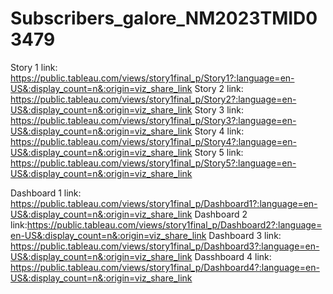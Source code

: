 # Subscribers_galore_NM2023TMID03479

Story 1 link: https://public.tableau.com/views/story1final_p/Story1?:language=en-US&:display_count=n&:origin=viz_share_link
Story 2 link: https://public.tableau.com/views/story1final_p/Story2?:language=en-US&:display_count=n&:origin=viz_share_link
Story 3 link: https://public.tableau.com/views/story1final_p/Story3?:language=en-US&:display_count=n&:origin=viz_share_link
Story 4 link: https://public.tableau.com/views/story1final_p/Story4?:language=en-US&:display_count=n&:origin=viz_share_link
Story 5 link: https://public.tableau.com/views/story1final_p/Story5?:language=en-US&:display_count=n&:origin=viz_share_link

Dashboard 1 link: https://public.tableau.com/views/story1final_p/Dashboard1?:language=en-US&:display_count=n&:origin=viz_share_link
Dashboard 2 link:https://public.tableau.com/views/story1final_p/Dashboard2?:language=en-US&:display_count=n&:origin=viz_share_link 
Dashboard 3 link: https://public.tableau.com/views/story1final_p/Dashboard3?:language=en-US&:display_count=n&:origin=viz_share_link
Dasshboard 4 link: https://public.tableau.com/views/story1final_p/Dashboard4?:language=en-US&:display_count=n&:origin=viz_share_link
